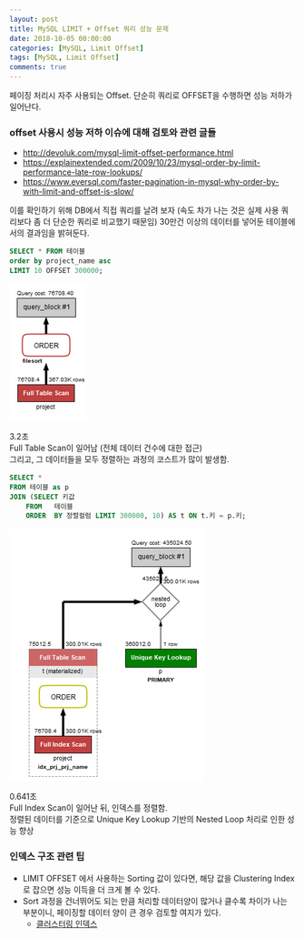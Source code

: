 ```yaml
---
layout: post
title: MySQL LIMIT + Offset 쿼리 성능 문제
date: 2018-10-05 00:00:00
categories: [MySQL, Limit Offset]
tags: [MySQL, Limit Offset]
comments: true
---
```

    
페이징 처리시 자주 사용되는 Offset. 단순히 쿼리로 OFFSET을 수행하면 성능 저하가 일어난다.

### offset 사용시 성능 저하 이슈에 대해 검토와 관련 글들
* <http://devoluk.com/mysql-limit-offset-performance.html>
* <https://explainextended.com/2009/10/23/mysql-order-by-limit-performance-late-row-lookups/>
* <https://www.eversql.com/faster-pagination-in-mysql-why-order-by-with-limit-and-offset-is-slow/>

이를 확인하기 위해 DB에서 직접 쿼리를 날려 보자 (속도 차가 나는 것은 실제 사용 쿼리보다 좀 더 단순한 쿼리로 비교했기 때문임)
30만건 이상의 데이터를 넣어둔 테이블에서의 결과임을 밝혀둔다.

~~~ sql
SELECT * FROM 테이블
order by project_name asc
LIMIT 10 OFFSET 300000;
~~~

![default_limit_offset](/images/2018/default_limit_offset.png)

3.2초  
Full Table Scan이 일어남 (전체 데이터 건수에 대한 접근)  
그리고, 그 데이터들을 모두 정렬하는 과정의 코스트가 많이 발생함.

~~~ sql
SELECT * 
FROM 테이블 as p
JOIN (SELECT 키값 
    FROM   테이블
    ORDER  BY 정렬컬럼 LIMIT 300000, 10) AS t ON t.키 = p.키; 
~~~

![tuning_limit_offset](/images/2018/tuning_limit_offset.png)

0.641초  
Full Index Scan이 일어난 뒤, 인덱스를 정렬함.   
정렬된 데이터를 기준으로 Unique Key Lookup 기반의 Nested Loop 처리로 인한 성능 향상


### 인덱스 구조 관련 팁
* LIMIT OFFSET 에서 사용하는 Sorting 값이 있다면, 해당 값을 Clustering Index로 잡으면 성능 이득을 더 크게 볼 수 있다.
* Sort 과정을 건너뛰어도 되는 만큼 처리할 데이터양이 많거나 클수록 차이가 나는 부분이니, 페이징할 데이터 양이 큰 경우 검토할 여지가 있다.
    * [클러스터링 인덱스](http://12bme.tistory.com/149)